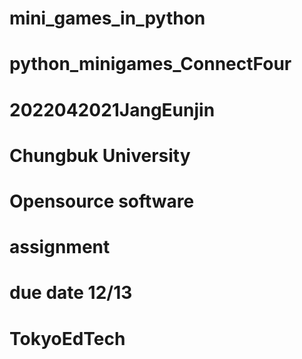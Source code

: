 # mini_games_in_python
# python_minigames_ConnectFour
# 2022042021JangEunjin
# Chungbuk University
# Opensource software 
# assignment
# due date 12/13
# TokyoEdTech
